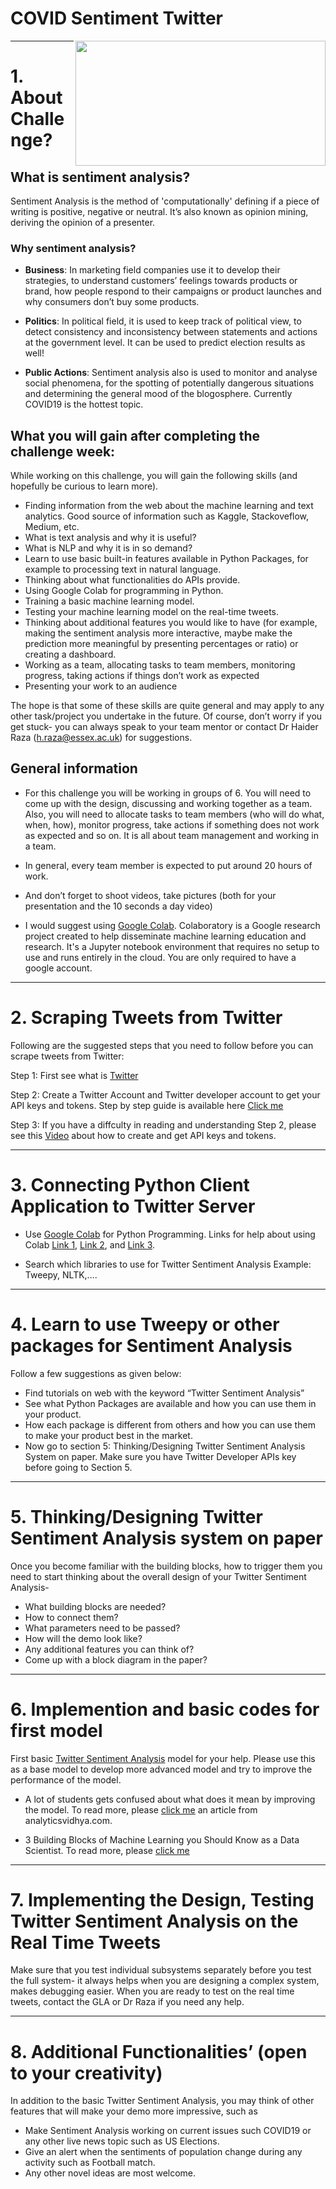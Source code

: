 # COVID Sentiment Twitter

<p>
<img align="right" src="https://github.com/sagihaider/COVID_Sentiment_Twitter/blob/master/Images/Image1.png" width="400" height="200" />
</p>

*** 

# 1. About Challenge?

## What is sentiment analysis?

Sentiment Analysis is the method of 'computationally' defining if a piece of writing is positive, negative or neutral. It’s also known as opinion mining, deriving the opinion of a presenter.

### Why sentiment analysis?

* **Business**: In marketing field companies use it to develop their strategies, to understand customers’ feelings towards products or brand, how people respond to their campaigns or product launches and why consumers don’t buy some products.

* **Politics**: In political field, it is used to keep track of political view, to detect consistency and inconsistency between statements and actions at the government level. It can be used to predict election results as well! 

* **Public Actions**: Sentiment analysis also is used to monitor and analyse social phenomena, for the spotting of potentially dangerous situations and determining the general mood of the blogosphere. Currently COVID19 is the hottest topic. 


## What you will gain after completing the challenge week:

While working on this challenge, you will gain the following skills (and hopefully be curious to learn more).

* Finding information from the web about the machine learning and text analytics. Good source of information such as  Kaggle, Stackoveflow, Medium, etc. 
* What is text analysis and why it is useful? 
* What is NLP and why it is in so demand?
* Learn to use basic built-in features available in Python Packages, for example to processing text in natural language. 
* Thinking about what functionalities do APIs provide. 
* Using Google Colab for programming in Python. 
* Training a basic machine learning model. 
* Testing your machine learning model on the real-time tweets. 
* Thinking about additional features you would like to have (for example, making the sentiment analysis more interactive, maybe make the prediction more meaningful by presenting percentages or ratio) or creating a dashboard.
* Working as a team, allocating tasks to team members, monitoring progress, taking actions if things don’t work as expected
* Presenting your work to an audience

The hope is that some of these skills are quite general and may apply to any other task/project you undertake in the future. Of course, don’t worry if you get stuck- you can always speak to your team mentor or contact Dr Haider Raza (h.raza@essex.ac.uk) for suggestions.

## General information 

* For this challenge you will be working in groups of 6. You will need to come up with the design, discussing and working together as a team. Also, you will need to allocate tasks to team members (who will do what, when, how), monitor progress, take actions if something does not work as expected and so on. It is all about team management and working in a team. 

* In general, every team member is expected to put around 20 hours of work.

* And don’t forget to shoot videos, take pictures (both for your presentation and the 10 seconds a day video)

* I would suggest using [Google Colab](http://colab.research.google.com/). Colaboratory is a Google research project created to help disseminate machine learning education and research. It's a Jupyter notebook environment that requires no setup to use and runs entirely in the cloud. You are only required to have a google account.

*** 

# 2. Scraping Tweets from Twitter

Following are the suggested steps that you need to follow before you can scrape tweets from Twitter:


Step 1: First see what is [Twitter](https://www.youtube.com/watch?v=CWKRCDU-fVk) 

Step 2: Create a Twitter Account and Twitter developer account to get your API keys and tokens. Step by step guide is available here [Click me](https://github.com/sagihaider/COVID_Sentiment_Twitter/blob/master/Step1_TwitterAccount.md)

Step 3: If you have a diffculty in reading and understanding Step 2, please see this [Video](https://www.youtube.com/watch?v=qyvMuj3U-Js&t=76s) about how to create and get API keys and tokens. 

*** 

# 3. Connecting Python Client Application to Twitter Server

* Use [Google Colab](http://colab.research.google.com/) for Python Programming. Links for help about using Colab [Link 1](https://www.youtube.com/watch?v=PCwROIQd-0Q), [Link 2](https://www.youtube.com/watch?v=yEIc9z-Ad3k), and [Link 3](https://www.youtube.com/results?search_query=google+colab+tutorial). 

* Search which libraries to use for Twitter Sentiment Analysis Example: Tweepy, NLTK,….

*** 

# 4. Learn to use Tweepy or other packages for Sentiment Analysis

Follow a few suggestions as given below:

* Find tutorials on web with the keyword “Twitter Sentiment Analysis”
* See what Python Packages are available and how you can use them in your product. 
* How each package is different from others and how you can use them to make your product best in the market. 
* Now go to section 5: Thinking/Designing Twitter Sentiment Analysis System on paper. Make sure you have Twitter Developer APIs key before going to Section 5. 

*** 

# 5. Thinking/Designing Twitter Sentiment Analysis system on paper

Once you become familiar with the building blocks, how to trigger them you need to start thinking about the overall design of your Twitter Sentiment Analysis-

* What building blocks are needed?
* How to connect them?
* What parameters need to be passed?
* How will the demo look like?
* Any additional features you can think of?
* Come up with a block diagram in the paper?

*** 

# 6. Implemention and basic codes for first model


First basic [Twitter Sentiment Analysis](https://github.com/sagihaider/COVID_Sentiment_Twitter/blob/master/Covid19_Twitter_SentimentAnalysis.ipynb) model for your help. Please use this as a base model to develop more advanced model and try to improve the performance of the model.  

* A lot of students gets confused about what does it mean by improving the model. To read more, please [click me](https://www.analyticsvidhya.com/blog/2015/12/improve-machine-learning-results/) an article from analyticsvidhya.com. 

* 3 Building Blocks of Machine Learning you Should Know as a Data Scientist. To read more, please [click me](https://www.analyticsvidhya.com/blog/2020/06/3-building-blocks-machine-learning-data-scientist/#:~:text=And%20the%20Three%20Key%20Building,Processing%20and%20Storing%20the%20Data)

*** 

# 7. Implementing the Design, Testing Twitter Sentiment Analysis on the Real Time Tweets

Make sure that you test individual subsystems separately before you test the full system- it always helps when you are designing a complex system, makes debugging easier. When you are ready to test on the real time tweets, contact the GLA or Dr Raza if you need any help. 

*** 

# 8. Additional Functionalities’ (open to your creativity)
In addition to the basic Twitter Sentiment Analysis, you may think of other features that will make your demo more impressive, such as 
* Make Sentiment Analysis working on current issues such COVID19 or any other live news topic such as US Elections. 
* Give an alert when the sentiments of population change during any activity such as Football match. 
* Any other novel ideas are most welcome. 

